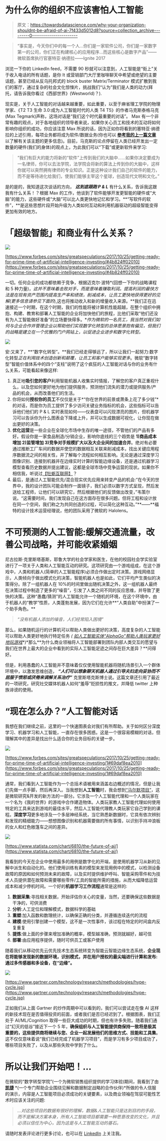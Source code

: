 # 为什么你的组织不应该害怕人工智能

> 原文：<https://towardsdatascience.com/why-your-organization-shouldnt-be-afraid-of-ai-7f433d5012d8?source=collection_archive---------0----------------------->

> “事实是，今天你们中的每一个人…你们是一家软件公司，你们是一家数字第一的公司，你们正在构建核心的应用程序…而这些核心是数字产品”——微软首席执行官塞特亚·纳德拉——Ignite 2017

浏览一下你的 LinkedIn feed，不需要 90 秒就可以注意到，人工智能是“街上”关于收入电话的所有话题，是你 It 或营销部门大厅里咖啡聊天中希望或绝望的主要话题，甚至已经从反乌托邦式的 block buster Matrix/Terminator 模式扩散到我们的客厅，通过复杂的社会文化惊悚片，挑战我们“认为”我们是人类的动力(拜托，请告诉我你看过《西部世界》(Westworld)？).

现实是，关于人工智能的对话越来越重要，如此重要，以至于麻省理工学院的物理学家、《T2 T3 生命 3.0:成为人工智能时代的人类 T4 T5》的作者马克斯泰格马克(Max Tegmark)声称，这场对话是“我们这个时代最重要的对话”。 Max 有一个非常有趣的观点，对于各地组织的领导者来说，如果你关心员工和技术的互动将如何影响你组织的成功，你应该注意 Max 所说的话，因为正如你将看到的塞特亚·纳德拉的上述引用，每项业务都将成为软件/数据业务(你也可以 [**参考我的上一篇文章**](https://www.linkedin.com/pulse/pour-another-coffee-why-all-businesses-become-data-derek-russell/) 以了解有关该主题的更多信息)。目前，马克斯的论点停留在人类已经开发出一定数量的硬件(我们的身体)的观点上，为此我们可以“下载”或更新软件来学习:

> “我们有巨大的能力将新的“软件”上传到我们的大脑中……如果你决定要成为一名律师，你可以去法学院，法学院会将新的算法上传到你的大脑中，这样你就可以突然拥有律师的专业知识。正是这种设计我们自己的软件的能力，而不是等待进化给我们，使我们能够主宰这个星球，创造现代文明和文化。”

是的是的，我知道这次谈话的方向， ***这到底跟跑 P & L*** 有什么关系，告诉我这跟我有什么关系！？根据 Max 的工作，他谈到了软件能够开发更智能的硬件或“大脑”的能力，这些硬件或“大脑”可以比人类更快地记忆和学习。**“写软件的软件”，**是这些思想片段开始升级为人类如何互动和利用机器驱动的超级智能变得更加有效的地方。

# 「超级智能」和商业有什么关系？

![](img/abf06669ffb336d95183875736a71d02.png)

[https://www.forbes.com/sites/greatspeculations/2017/10/25/getting-ready-for-prime-time-of-artificial-intelligence-investing/#4b824ff02010](https://www.forbes.com/sites/greatspeculations/2017/10/25/getting-ready-for-prime-time-of-artificial-intelligence-investing/#4b824ff02010)

一切。任何企业的成功都依赖于竞争，根据迈克尔·波特*(回想一下你的战略课程和 5 种力量)，*这并不意味着击败对手，而是意味着赚取利润。提高利润的最快方法是在现有资产范围内提高生产率和绩效，削减成本，让员工更快地获得更好的见解(更多信息请参见下面的*),这也将推动收入和新的增量收入来源。**我们正在迅速接近一个时期，在这个时期，我们的性能将被计算机性能超越，在整个组织中拥抱、构建、教育和部署人工智能的企业将加快他们的旅程，比他们采取“他们还没有为人工智能做好准备”的立场要快得多。**作为微软的一名员工，我当然对我们如何与企业合作并管理企业以帮助他们实现数字化转型的总体愿景抱有偏见，但我们的战略是建立在一个优雅的门户网站上，以促进企业进步和数字化转型。*

![](img/74c3d22ddcd0449db858634343fa65c5.png)

安:又来了，**“数字化转型”。**我们已经走得够远了，所以让我们一起努力:数字化转型*正在利用技术创造创新和颠覆，让员工和客户能够实现更多*。微软“数字转型”智能价值体系中的四个“支柱”说明了这个疯狂的人工智能对话与你的业务有什么关系，可能看起来像这样:

1.  真正地**吸引您的客户**利用智能机器人收集实时情报，了解您的客户真正重视什么，以及您如何更好地为他们提供服务，预测他们流失的潜力或提供服务/产品的机会，从而改善他们的生活。
2.  你将如何**授权你的员工**不仅仅是关于*“你在世界的前景或萧条上花了多少钱”*的对话，而是你为员工提供了多少访问关键业务指标的机会，这些指标可以告诉他们他们的 P & L 实时表现如何——仪表盘可以闪现漂亮的图片，但机器学习可以告诉你为什么图表会下降或上升，并可以生成数据可视化，让你现在做出更好的决策。
3.  **优化运营**是一些企业在全球化市场中生存的唯一途径，不管他们的产品有多好。假设你是一家食品制造/分销企业，影响你底线的三个趋势是 **1)商品成本增加 2)监管增加 3)竞争对手规模扩大以及大企业间的加速合并**。绝对有必要通过推断工厂车间的数据并使您的数据相互关联来削减成本，找出关键应用程序数据流之间的相关性，并了解每个流程如何相互影响。无论是通过深度学习图像识别、连接到机器并在边缘实时计算的智能边缘设备，还是通过机器学习模型查看历史数据并提出建议，这都是全球市场中竞争运营的现状。如果你不相信我，听说过[【牡蛎互联网】](https://www.youtube.com/watch?v=0EK15i7CUsY&feature=youtu.be)？
4.  最后，是通过人工智能优先/混合现实优先应用来转变产品的机会:“在今天的世界中，我的设计团队可能会制作一面镜子，我们必须以数字方式呈现，然后发送给工程师，让他们可以研究它，然后根据他们的反馈做出改变，”韦策尔说。“这需要时间，我们发现自己在这方面存在很多问题。但将工程和设计放在同一个空间，我们称之为共同创造的过程，可以简化这种互动。”**——**福特的设计技术运营经理说，他的团队采用了微软的 Halolens。

# 不可预测的人工智能:缓解交通流量，改善公司战略，并可能收紧婚姻

尼古拉斯·克里斯塔基斯，耶鲁大学的社会学家和医生，在他的校园社会学实验室进行了一项关于人类和人工智能互动的研究。这项研究由一个游戏组成，在这个游戏中，人类和机器人(简单的人工智能程序)必须合作做出定时决策。游戏网络显示，人类倾向于做出模式化的决策，智能机器人也是如此，它们平均产生类似的决策得分。除了一组机器人在 10%的时间里做出随机决策之外，这一组机器人最终在决策过程中制造了更多的“噪音”，引发了人类之间不同的反应思维，并导致了更快的决策。这种“愚蠢/猜测”的人工智能允许一个随机的环境，在这个环境中，由于机器人的“教学”性质，人类蓬勃发展，因为它们在允许**“人类自助”中扮演了一个助手角色。**

> *“没有机器人添加的噪音，人们经常陷入困境”*

那么，如果随机运行的计算机可以帮助人类做出更好的决策，高度复杂的人工智能可以帮助人类更好地执行特定任务 *(* [*如人工智能实体“AlphaGo”帮助人类玩家更好地玩游戏*](https://www.economist.com/news/science-and-technology/21730391-learning-play-go-only-start-latest-ai-can-work-things-out-without)*)*那么**为什么商业领袖将人工智能部署到团队内部人类交互的愿望与我们在世界上最大的企业中看到的实际人工智能足迹之间存在巨大差异？**问得好。

但是，利用愚蠢的人工智能并不意味着仅仅使用智能机器将随机场景引入一个群体环境中，以激发思维创造， ***“人们可以想象聊天机器人通过引导夫妇走向妥协而不屈服于愤怒或厌倦来调解关系治疗”*** 克里斯塔克斯博士说。这篇文章还引用了最近的一项研究，研究社交媒体机器人如何“羞辱”贬损性的推文，并降低 twitter 上种族诽谤的使用。

# “现在怎么办？”人工智能对话

我想在我们继续之前，这里的一个快速图表会对我们有所帮助。关于如何区分深度学习、机器学习和人工智能，一直存在很多困惑。这是一个很容易模糊的对话，但理解其中的差异是找出什么适合你的业务目标的关键一步。

![](img/5e7c1fce32c00aeb23bad3449057ed43.png)

[https://www.forbes.com/sites/greatspeculations/2017/10/25/getting-ready-for-prime-time-of-artificial-intelligence-investing/1#69daf8ea2010](https://www.forbes.com/sites/greatspeculations/2017/10/25/getting-ready-for-prime-time-of-artificial-intelligence-investing/1#69daf8ea2010)

通常，我们看到人工智能作为一个总括术语被用来涵盖右边概述的情况，但是让我们先做一点手脚，然后再深入。当我想到**人工智能**时，我会想到[“马尔默项目”](https://www.microsoft.com/en-us/research/project/project-malmo/)，这是微软研究&开发的新方法的一部分。它涉及一个人工智能代理和一个人类玩家在一个名为《我的世界》的游戏中合作建造物体。人类玩家教人工智能代理如何使用特定的工具来达到游戏的最佳水平，然后人工智能代理教人类玩家它自己学到的课程。**深度学习**更多地涉及一个多层神经系统，当它熟悉新数据时，它具有依次辨别和发现的精细能力——想想图像识别和机器需要做的所有事情，以识别手持冲浪板的女人和红色敞篷车之间的差异。

![](img/bc81fbdbefa4b7dfb0969f479207f1b9.png)

[https://www.statista.com/chart/6810/the-future-of-ai/](https://www.statista.com/chart/6810/the-future-of-ai/)

我看到的今天在企业中使用最多的用例是数字化的开端，是使用机器学习从新的见解中派生和自动化的。他们使用训练有素的模型来发现用例中的模式，以检测设备故障的原因和如何预测未来的故障，以及实时提供维护呼叫、智能采购零件和为技术人员提供潜在故障和需要哪些零件/工具的智能所需的措施，从而大幅降低运营成本和减少停机时间。一个好的**机器学习工作流程**通常是这样的:

1.  **数据采集**:寻找相关数据，开始评估你关心的变量，当然，还要确保这些数据是干净的，可供消费
2.  **分析**:人工定位和理解模式，数据科学的基础
3.  **重塑**:加入函数和数理统计，以确保正确的分类，并遵循连续迭代的流程
4.  **建模**:使用引擎创建一个模型，这不是一次性事件，该过程在特定的时间盒内反复重复
5.  **提炼**:做上面的步骤来增加准确的概率，模型越准确，预测就越好，越可信
6.  **部署**:由应用程序提供，随时可供员工或客户使用

随着我们从移动优先云优先技术生态系统转变为智能云智能边缘生态系统，**企业现在将能够发现新的数据环境，识别模式，并在用户授权的最尖端进行计算和发布:通过多传感器和多设备，在“边缘”。**

![](img/cd20f0dec070fc25eedd1b701ce8d504.png)

[https://www.gartner.com/technology/research/methodologies/hype-cycle.jsp](https://www.gartner.com/technology/research/methodologies/hype-cycle.jsp)

正如我们从上面 Gartner 的炒作周期中可以看到的，我们可以尝试走在像 AI 这样的新技术现在是否值得投资的前面，或者我们是否已经迟到了。根据图表，我们正处于 AI/ML/Cognition 取得一些巨大成功的时期，但也有许多失败。随着我们通过“幻灭的低谷”接近下一个 5 年，**确保组织与人工智能提供商保持一致将是极其重要的，这些提供商将继续与您、企业一起发展他们的思维方式、技能和工具集**。这不仅仅意味着说“我们已经完成了机器学习项目”，而是学习有多少项目成功了，哪些项目失败了，以及从那些失败中学到了什么。

# 所以让我们开始吧！…

在微软的“数字转型学院”(一个为微软销售组织提供的学习体验)期间，我看到了由 [**凯捷**](https://www.capgemini.com/service/digital-services/insights-data/) *(一个专门帮助企业围绕见解和数据制定战略的合作伙伴)*所做的令人信服的演示，内容是人工智能项目必须成功的关键要素，以及商业领袖在驾驭可能性艺术时应该关注的问题:

> *…对这些项目的数据有很好的理解，数据&人工智能只是达到目的的手段，而不是解决方案本身，所有人工智能项目都需要一种愿意改变的文化，并且必须以信任为中心，因为这是与人工智能互动的基石。*

请随时发表评论进行更多讨论，也可以在 [LinkedIn](https://www.linkedin.com/in/derekwesleyrussell/) 上关注我。